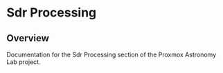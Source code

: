 # Sdr Processing

## Overview

Documentation for the Sdr Processing section of the Proxmox Astronomy Lab project.

